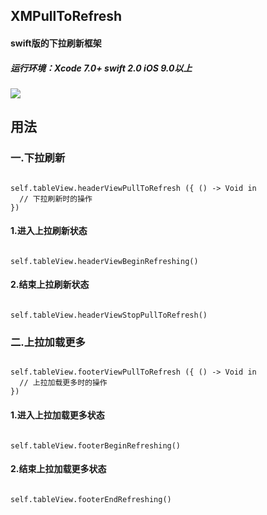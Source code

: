 ## XMPullToRefresh
#### swift版的下拉刷新框架
##### 运行环境：Xcode 7.0+  swift 2.0  iOS 9.0以上


![](https://github.com/lyimin/XMPullToRefresh/blob/master/XMPullToRefreshDemo/XMPullToRefresh.gif)

## 用法
### 一.下拉刷新
<pre><code>
self.tableView.headerViewPullToRefresh ({ () -> Void in
  // 下拉刷新时的操作
})
</code></pre>

#### 1.进入上拉刷新状态
<pre><code>
self.tableView.headerViewBeginRefreshing()
</code></pre>

#### 2.结束上拉刷新状态
<pre><code>
self.tableView.headerViewStopPullToRefresh()
</code></pre>

### 二.上拉加载更多
<pre><code>
self.tableView.footerViewPullToRefresh ({ () -> Void in
  // 上拉加载更多时的操作
})
</code></pre>

#### 1.进入上拉加载更多状态
<pre><code>
self.tableView.footerBeginRefreshing()
</code></pre>

#### 2.结束上拉加载更多状态
<pre><code>
self.tableView.footerEndRefreshing()
</code></pre>
